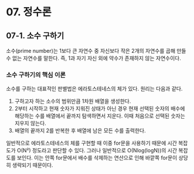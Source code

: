 # 07. 정수론

## 07-1. 소수 구하기

소수(prime number)는 1보다 큰 자연수 중 자신보다 작은 2개의 자연수를 곱해 만들 수 없는 자연수를 말한다. 즉, 1과 자기 자신 외에 약수가 존재하지 않는 자연수이다.

### 소수 구하기의 핵심 이론

소수를 구하는 대표적인 판별법은 에라토스테네스의 체가 있다. 원리는 다음과 같다.

1. 구하고자 하는 소수의 범위만큼 1차원 배열을 생성한다.
2. 2부터 시작하고 현재 숫자가 지워진 상태가 아닌 경우 현재 선택된 숫자의 배수에 해당하는 수를 배열에서 끝까지 탐색하면서 지운다. 이때 처음으로 선택된 숫자는 지우지 않는다.
3. 배열의 끝까지 2를 반복한 후 배열에 남은 모든 수를 출력한다.

일반적으로 에라토스테네스의 체를 구현할 때 이중 for문을 사용하기 때문에 시간 복잡도가 O(N²) 정도라고 판단할 수 있다. 그러나 일반적으로 O(Nlog(logN))의 시간 복잡도를 보인다. 이는 안쪽 for문에서 배수를 삭제하는 연산으로 인해 바깥쪽 for문이 상당히 생략되기 때문이다.